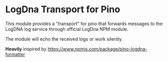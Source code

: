 # LogDna Transport for Pino

This module provides a "transport" for pino that forwards messages to the LogDNA log service through official LogDna NPM module.

The module will echo the received logs or work silently.

**Heavily** inspired by https://www.npmjs.com/package/pino-logdna-formatter